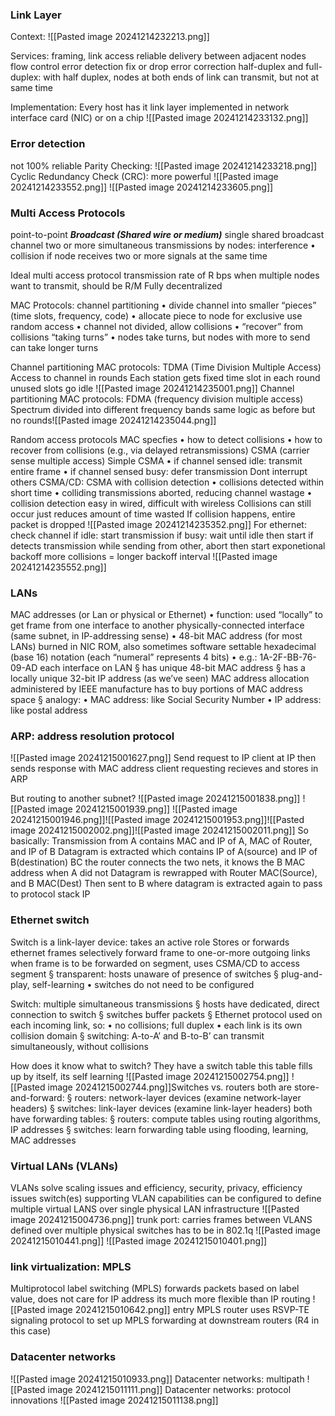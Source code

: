 ### Link Layer
Context:
![[Pasted image 20241214232213.png]]

Services:
framing, link access
reliable delivery between adjacent nodes
flow control
error detection
	fix or drop
error correction
half-duplex and full-duplex:
	with half duplex, nodes at both ends of link can transmit, but not at same time

Implementation:
Every host has it
link layer implemented in network interface card (NIC) or on a chip
![[Pasted image 20241214233132.png]]

### Error detection
not 100% reliable
Parity Checking:
![[Pasted image 20241214233218.png]]
Cyclic Redundancy Check (CRC):
more powerful 
![[Pasted image 20241214233552.png]]
![[Pasted image 20241214233605.png]]

### Multi Access Protocols
point-to-point
***Broadcast (Shared wire or medium)***
single shared broadcast channel
two or more simultaneous transmissions by nodes: interference
	• collision if node receives two or more signals at the same time

Ideal multi access protocol
	transmission rate of R bps
	when multiple nodes want to transmit, should be R/M
	Fully decentralized

MAC Protocols:
channel partitioning
	• divide channel into smaller “pieces” (time slots, frequency, code)
	• allocate piece to node for exclusive use
random access
	• channel not divided, allow collisions
	• “recover” from collisions
“taking turns”
	• nodes take turns, but nodes with more to send can take longer turns

Channel partitioning MAC protocols: TDMA (Time Division Multiple Access)
	Access to channel in rounds
	Each station gets fixed time slot in each round
	unused slots go idle
	![[Pasted image 20241214235001.png]]
Channel partitioning MAC protocols: FDMA (frequency division multiple access)
	Spectrum divided into different frequency bands
	same logic as before but no rounds![[Pasted image 20241214235044.png]]

Random access protocols
MAC specfies
	• how to detect collisions
	• how to recover from collisions (e.g., via delayed retransmissions)
CSMA (carrier sense multiple access)
	Simple CSMA
		• if channel sensed idle: transmit entire frame
		• if channel sensed busy: defer transmission
		Dont interrupt others
	CSMA/CD: CSMA with collision detection
		• collisions detected within short time
		• colliding transmissions aborted, reducing channel wastage
		• collision detection easy in wired, difficult with wireless
		Collisions can still occur just reduces amount of time wasted
		If collision happens, entire packet is dropped
		![[Pasted image 20241214235352.png]] 
		For ethernet:
		check channel
			if idle: start transmission
			if busy: wait until idle then start
		if detects transmission while sending from other, abort
		then start exponetional backoff
		more collisions = longer backoff interval
![[Pasted image 20241214235552.png]]

### LANs
MAC addresses (or Lan or physical or Ethernet)
• function: used “locally” to get frame from one interface to another physically-connected interface (same subnet, in IP-addressing sense)
• 48-bit MAC address (for most LANs) burned in NIC ROM, also sometimes software settable
hexadecimal (base 16) notation (each “numeral” represents 4 bits)
• e.g.: 1A-2F-BB-76-09-AD
each interface on LAN
	§ has unique 48-bit MAC address
	§ has a locally unique 32-bit IP address (as we’ve seen)
MAC address allocation administered by IEEE
manufacture has to buy portions of MAC address space
§ analogy:
	• MAC address: like Social Security Number
	• IP address: like postal address

### ARP: address resolution protocol
![[Pasted image 20241215001627.png]]
Send request to IP
client at IP then sends response with MAC address
client requesting recieves and stores in ARP

But routing to another subnet?
![[Pasted image 20241215001838.png]]
![[Pasted image 20241215001939.png]]
![[Pasted image 20241215001946.png]]![[Pasted image 20241215001953.png]]![[Pasted image 20241215002002.png]]![[Pasted image 20241215002011.png]]
So basically:
Transmission from A contains MAC and IP of A, MAC of Router, and IP of B
Datagram is extracted which contains IP of A(source) and IP of B(destination)
BC the router connects the two nets, it knows the B MAC address when A did not
Datagram is rewrapped with Router MAC(Source), and B MAC(Dest)
Then sent to B where datagram is extracted again to pass to protocol stack IP

### Ethernet switch
Switch is a link-layer device: takes an active role
	Stores or forwards ethernet frames
	selectively forward frame to one-or-more outgoing links when frame is to be forwarded on segment, uses CSMA/CD to access segment
§ transparent: hosts unaware of presence of switches
§ plug-and-play, self-learning
	• switches do not need to be configured

Switch: multiple simultaneous transmissions
§ hosts have dedicated, direct connection to switch
§ switches buffer packets
§ Ethernet protocol used on each incoming link, so:
	• no collisions; full duplex
	• each link is its own collision domain
§ switching: A-to-A’ and B-to-B’ can transmit simultaneously, without collisions

How does it know what to switch?
They have a switch table
this table fills up by itself, its self learning
![[Pasted image 20241215002754.png]]
![[Pasted image 20241215002744.png]]Switches vs. routers
both are store-and-forward:
	§ routers: network-layer devices (examine network-layer headers) 
	§ switches: link-layer devices (examine link-layer headers)
both have forwarding tables: 
	§ routers: compute tables using routing algorithms, IP addresses 
	§ switches: learn forwarding table using flooding, learning, MAC addresses

### Virtual LANs (VLANs)
VLANs solve scaling issues and efficiency, security, privacy, efficiency issues
switch(es) supporting VLAN capabilities can be configured to define multiple virtual LANS over single physical LAN infrastructure
![[Pasted image 20241215004736.png]]
trunk port: carries frames between VLANS defined over multiple physical switches
has to be in 802.1q ![[Pasted image 20241215010441.png]]
![[Pasted image 20241215010401.png]]

### link virtualization: MPLS
Multiprotocol label switching (MPLS)
forwards packets based on label value, does not care for IP address
its much more flexible than IP routing
![[Pasted image 20241215010642.png]]
entry MPLS router uses RSVP-TE signaling protocol to set up MPLS forwarding at downstream routers (R4 in this case)

### Datacenter networks
![[Pasted image 20241215010933.png]]
Datacenter networks: multipath
![[Pasted image 20241215011111.png]]
Datacenter networks: protocol innovations
![[Pasted image 20241215011138.png]]
